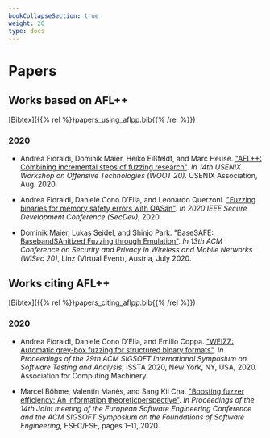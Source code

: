 ```yaml
---
bookCollapseSection: true
weight: 20
type: docs
---
```


# Papers

## Works based on AFL++

[Bibtex]({{% rel %}}papers_using_aflpp.bib{{% /rel %}})

### 2020

+ Andrea Fioraldi, Dominik Maier, Heiko Eißfeldt, and Marc Heuse. ["AFL++: Combining incremental steps of fuzzing research"](https://aflplus.plus//papers/aflpp-woot2020.pdf). *In 14th USENIX Workshop on Offensive Technologies (WOOT 20)*. USENIX Association, Aug. 2020.

+ Andrea Fioraldi, Daniele Cono D’Elia, and Leonardo Querzoni. ["Fuzzing binaries for memory safety errors with QASan"](https://andreafioraldi.github.io/assets/qasan-secdev20.pdf). *In 2020 IEEE Secure Development Conference (SecDev)*, 2020.

+ Dominik Maier, Lukas Seidel, and Shinjo Park. ["BaseSAFE: BasebandSAnitized Fuzzing through Emulation"](https://arxiv.org/pdf/2005.07797.pdf). *In 13th ACM Conference on Security and Privacy in Wireless and Mobile Networks (WiSec 20)*, Linz (Virtual Event), Austria, July 2020.

## Works citing AFL++

[Bibtex]({{% rel %}}papers_citing_aflpp.bib{{% /rel %}})

### 2020

+ Andrea Fioraldi, Daniele Cono D’Elia, and Emilio Coppa. ["WEIZZ: Automatic grey-box fuzzing for structured binary formats"](https://andreafioraldi.github.io/assets/weizz-issta2020.pdf). *In Proceedings of the 29th ACM SIGSOFT International Symposium on Software Testing and Analysis*, ISSTA 2020, New York, NY, USA, 2020. Association for Computing Machinery.

+ Marcel Böhme, Valentin Manès, and Sang Kil Cha. ["Boosting fuzzer efficiency: An information theoreticperspective"](https://mboehme.github.io/paper/FSE20.Entropy.pdf). *In Proceedings of the 14th Joint meeting of the European Software Engineering Conference and the ACM SIGSOFT Symposium on the Foundations of Software Engineering*, ESEC/FSE, pages 1–11, 2020.

